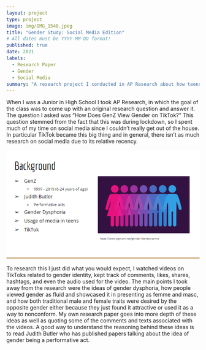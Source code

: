 ```yaml
---
layout: project
type: project
image: img/IMG_1548.jpeg
title: "Gender Study: Social Media Edition"
# All dates must be YYYY-MM-DD format!
published: true
date: 2021
labels:
  - Research Paper
  - Gender
  - Social Media
summary: "A research project I conducted in AP Research about how teens gender identity was portrayed on social media."
---
```

When I was a Junior in High School I took AP Research, in which the goal of the class was to come up with an original research question and answer it. The question I asked was “How Does GenZ View Gender on TikTok?” This question stemmed from the fact that this was during lockdown, so I spent much of my time on social media since I couldn’t really get out of the house. In particular TikTok became this big thing and in general, there isn’t as much research on social media due to its relative recency.

<img class="img-fluid" src="../img/Screenshot 2024-09-05 220628.png">

To research this I just did what you would expect, I watched videos on TikToks related to gender identity, kept track of comments, likes, shares, hashtags, and even the audio used for the video. The main points I took away from the research were the ideas of gender dysphoria, how people viewed gender as fluid and showcased it in presenting as femme and masc, and how both traditional male and female traits were desired by the opposite gender either because they just found it attractive or used it as a way to nonconform. My own research paper goes into more depth of these ideas as well as quoting some of the comments and texts associated with the videos. A good way to understand the reasoning behind these ideas is to read Judith Butler who has published papers talking about the idea of gender being a performative act.
